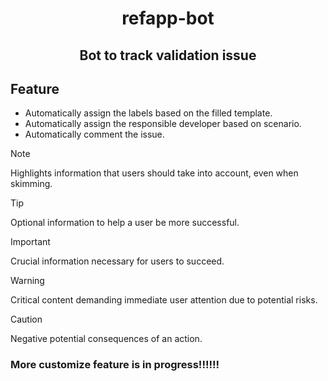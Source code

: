 <h1 align="center">refapp-bot</h1>
<h2 align="center">Bot to track validation issue</h2>

## Feature

- Automatically assign the labels based on the filled template.
- Automatically assign the responsible developer based on scenario.
- Automatically comment the issue. 

> [!NOTE]  
> Highlights information that users should take into account, even when skimming.

> [!TIP]
> Optional information to help a user be more successful.

> [!IMPORTANT]  
> Crucial information necessary for users to succeed.

> [!WARNING]  
> Critical content demanding immediate user attention due to potential risks.

> [!CAUTION]
> Negative potential consequences of an action.

### More customize feature is in progress!!!!!!
